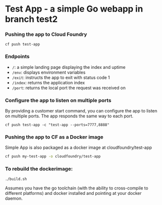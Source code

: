 # Test App - a simple Go webapp in branch test2

### Pushing the app to Cloud Foundry

```
cf push test-app
```

### Endpoints

- `/`: a simple landing page displaying the index and uptime
- `/env`: displays environment variables
- `/exit`: instructs the app to exit with status code 1
- `/index`: returns the application index
- `/port`: returns the local port the request was received on

### Configure the app to listen on multiple ports

By providing a customer start command, you can configure the app to listen on multiple ports. The app responds the same way to each port.
```
cf push test-app -c "test-app --ports=7777,8888"
```

### Pushing the app to CF as a Docker image

Simple App is also packaged as a docker image at cloudfoundry/test-app

```bash
cf push my-test-app -o cloudfoundry/test-app
```

### To rebuild the dockerimage:

```bash
./build.sh
```

Assumes you have the go toolchain (with the ability to cross-compile to different platforms) and docker installed and pointing at your docker daemon.
